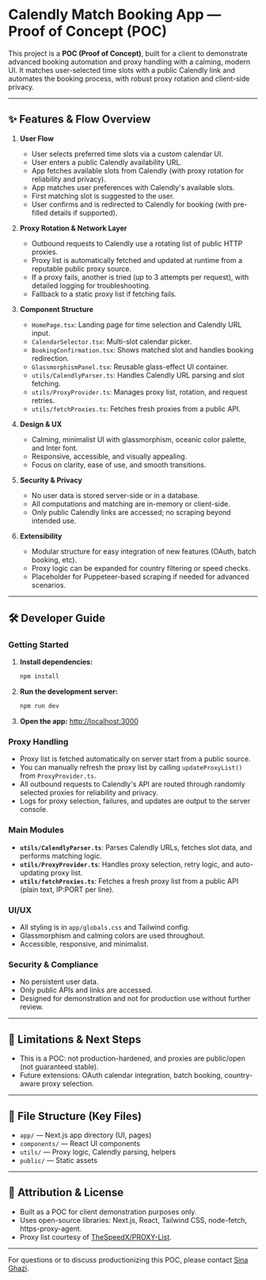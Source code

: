 # Calendly Match Booking App — Proof of Concept (POC)

This project is a **POC (Proof of Concept)**, built for a client to demonstrate advanced booking automation and proxy handling with a calming, modern UI. It matches user-selected time slots with a public Calendly link and automates the booking process, with robust proxy rotation and client-side privacy.

---

## ✨ Features & Flow Overview

1. **User Flow**
   - User selects preferred time slots via a custom calendar UI.
   - User enters a public Calendly availability URL.
   - App fetches available slots from Calendly (with proxy rotation for reliability and privacy).
   - App matches user preferences with Calendly's available slots.
   - First matching slot is suggested to the user.
   - User confirms and is redirected to Calendly for booking (with pre-filled details if supported).

2. **Proxy Rotation & Network Layer**
   - Outbound requests to Calendly use a rotating list of public HTTP proxies.
   - Proxy list is automatically fetched and updated at runtime from a reputable public proxy source.
   - If a proxy fails, another is tried (up to 3 attempts per request), with detailed logging for troubleshooting.
   - Fallback to a static proxy list if fetching fails.

3. **Component Structure**
   - `HomePage.tsx`: Landing page for time selection and Calendly URL input.
   - `CalendarSelector.tsx`: Multi-slot calendar picker.
   - `BookingConfirmation.tsx`: Shows matched slot and handles booking redirection.
   - `GlassmorphismPanel.tsx`: Reusable glass-effect UI container.
   - `utils/CalendlyParser.ts`: Handles Calendly URL parsing and slot fetching.
   - `utils/ProxyProvider.ts`: Manages proxy list, rotation, and request retries.
   - `utils/fetchProxies.ts`: Fetches fresh proxies from a public API.

4. **Design & UX**
   - Calming, minimalist UI with glassmorphism, oceanic color palette, and Inter font.
   - Responsive, accessible, and visually appealing.
   - Focus on clarity, ease of use, and smooth transitions.

5. **Security & Privacy**
   - No user data is stored server-side or in a database.
   - All computations and matching are in-memory or client-side.
   - Only public Calendly links are accessed; no scraping beyond intended use.

6. **Extensibility**
   - Modular structure for easy integration of new features (OAuth, batch booking, etc).
   - Proxy logic can be expanded for country filtering or speed checks.
   - Placeholder for Puppeteer-based scraping if needed for advanced scenarios.

---

## 🛠️ Developer Guide

### Getting Started

1. **Install dependencies:**
   ```bash
   npm install
   ```
2. **Run the development server:**
   ```bash
   npm run dev
   ```
3. **Open the app:**
   [http://localhost:3000](http://localhost:3000)

### Proxy Handling
- Proxy list is fetched automatically on server start from a public source.
- You can manually refresh the proxy list by calling `updateProxyList()` from `ProxyProvider.ts`.
- All outbound requests to Calendly's API are routed through randomly selected proxies for reliability and privacy.
- Logs for proxy selection, failures, and updates are output to the server console.

### Main Modules
- **`utils/CalendlyParser.ts`**: Parses Calendly URLs, fetches slot data, and performs matching logic.
- **`utils/ProxyProvider.ts`**: Handles proxy selection, retry logic, and auto-updating proxy list.
- **`utils/fetchProxies.ts`**: Fetches a fresh proxy list from a public API (plain text, IP:PORT per line).

### UI/UX
- All styling is in `app/globals.css` and Tailwind config.
- Glassmorphism and calming colors are used throughout.
- Accessible, responsive, and minimalist.

### Security & Compliance
- No persistent user data.
- Only public APIs and links are accessed.
- Designed for demonstration and not for production use without further review.

---

## 🚧 Limitations & Next Steps
- This is a POC: not production-hardened, and proxies are public/open (not guaranteed stable).
- Future extensions: OAuth calendar integration, batch booking, country-aware proxy selection.

---

## 📂 File Structure (Key Files)
- `app/` — Next.js app directory (UI, pages)
- `components/` — React UI components
- `utils/` — Proxy logic, Calendly parsing, helpers
- `public/` — Static assets

---

## 🤝 Attribution & License
- Built as a POC for client demonstration purposes only.
- Uses open-source libraries: Next.js, React, Tailwind CSS, node-fetch, https-proxy-agent.
- Proxy list courtesy of [TheSpeedX/PROXY-List](https://github.com/TheSpeedX/PROXY-List).

---

For questions or to discuss productionizing this POC, please contact  [Sina Ghazi](https://www.upwork.com/freelancers/sinaghazi).
